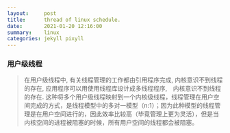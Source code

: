```yaml
---
layout:     post
title:      thread of linux schedule.
date:       2021-01-20 12:16:00
summary:    linux
categories: jekyll pixyll
---
```


### 用户级线程
> 在用户级线程中, 有关线程管理的工作都由引用程序完成, 内核意识不到线程的存在, 应用程序可以用使用线程库设计成多线程程序,　内核意识不到线程的存在. 
这种将多个用户级线程映射到一个内核级线程，线程管理在用户空间完成的方式，是线程模型中的多对一模型（n:1）；因为此种模型的线程管理是在用户空间进行的，因此效率比较高（毕竟管理上更为灵活），但是当内核空间的进程被阻塞的时候，所有用户空间的线程都会被阻塞。
